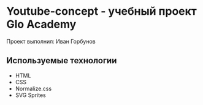 # Youtube-concept - учебный проект Glo Academy
Проект выполнил: Иван Горбунов

## Используемые технологии
- HTML
- CSS
- Normalize.css
- SVG Sprites
